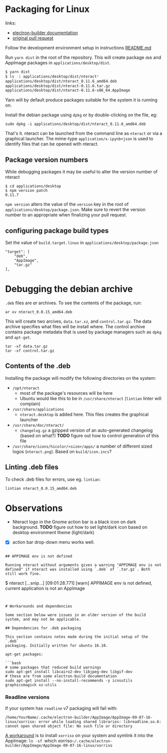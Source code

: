 # Packaging for Linux

links:

- [electron-builder documentation](https://github.com/electron-userland/electron-builder/wiki/Options#LinuxBuildOptions)
- [original pull request](https://github.com/nteract/nteract/pull/1299)


Follow the development environment setup in instructions  [README.md](./README.md)


Run `yarn dist` in the root of the repository. This will create package `deb` and AppImage packages in `applications/desktop/dist`.

```bash
$ yarn dist
$ ls -1 applications/desktop/dist/nteract*
applications/desktop/dist/nteract_0.11.6_amd64.deb
applications/desktop/dist/nteract-0.11.6.tar.gz
applications/desktop/dist/nteract-0.11.6-x86_64.AppImage
```

Yarn will by default produce packages suitable for the system it is running on.

Install the debian package using `dpkg` or by double-clicking on the file, eg:

```
sudo dpkg -i applications/desktop/dist/nteract_0.11.6_amd64.deb
```

That's it. nteract can be launched from the command line as `nteract` or via a
graphical launcher.
The mime-type `application/x-ipynb+json` is used to identify files that can be
opened with nteract.

## Package version numbers

While debugging packages it may be useful to alter the version number of nteract

```
$ cd applications/desktop
$ npm version patch
0.11.7
```

`npm version` alters the value of the `version` key in the root of `applications/desktop/package.json`. Make sure to revert the version number to an appropriate when finalizing your pull request.

## configuring package build types

Set the value of `build.target.linux` in `applications/desktop/package.json`

```
"target": [
    "deb",
    "AppImage",
    "tar.gz"
],
```


# Debugging the debian archive


`.deb` files are *ar* archives. To see the contents of the package, run:

```
ar xv nteract_0.0.15_amd64.deb
```

This will create two arcives, `data.tar.xz`, and `control.tar.gz`. The data
archive specifies what files will be install where. The control archive
contains package metadata that is used by package managers such as `dpkg` and
`apt-get`.

```
tar -xf data.tar.gz
tar -xf control.tar.gz
```
## Contents of the .deb

Installing the package will modify the following directories on the system:

- `/opt/nteract`
    - most of the package's resources will be here
    - Ubuntu would like this to be in `/usr/share/nteract` (`lintian` linter
    will complain)
- `/usr/share/applications`
    - `nteract.desktop` is added here. This files creates the graphical launcher
- `/usr/share/doc/nteract/`
    - `changelog.gz` a gzipped version of an auto-generated changelog (based on
        what?) **TODO** figure out how to control generation of this file
- `/usr/share/icons/hicolor/<size>/apps/`
        a number of different sized logos (`nteract.png`). Based on
        `build/icon.incs`?

## Linting .deb files

To check .deb files for errors, use eg. `lintian`:

```
lintian nteract_0.0.15_amd64.deb
```



# Observations


- Nteract logo in the Gnome action bar is a black icon on dark background. **TODO** figure out how to set light/dark     icon based on desktop environment theme (light/dark)
- [x] action bar drop-down menu works well.




```

## APPIMAGE env is not defined

Running nteract without arguments gives a warning "APPIMAGE env is not defined" if nteract was installed using `.deb` of `.tar.gz`. Both still work fine.

```
$ nteract
[...snip...]
[09:01:28.771] [warn] APPIMAGE env is not defined, current application is not an AppImage
```


# Workarounds and dependencies

Some section below were issues in an older version of the build system, and may not be applicable.

## Dependencies for .deb packaging

This section contains notes made during the initial setup of the `.deb`
packaging. Initially written for ubuntu 16.10.

apt-get packages:

```bash
# some packages that reduced build warnings
sudo apt-get install libcairo2-dev libjpeg-dev libgif-dev
# these are from some electron-build documentation
sudo apt-get install --no-install-recommends -y icnsutils graphicsmagick xz-utils
```



### Readline versions

If your system has `readline` v7 packaging will fail with:
```
/home/YourName/.cache/electron-builder/AppImage/AppImage-09-07-16-linux/xorriso: error while loading shared libraries: libreadline.so.6: cannot open shared object file: No such file or directory
```
[A workaround](https://github.com/electron-userland/electron-builder/issues/993#issuecomment-269283346) is to install `xorriso` on your system and symlink it into the
AppImage: `ln -sf `which xorriso` ~/.cache/electron-builder/AppImage/AppImage-09-07-16-linux/xorriso `
